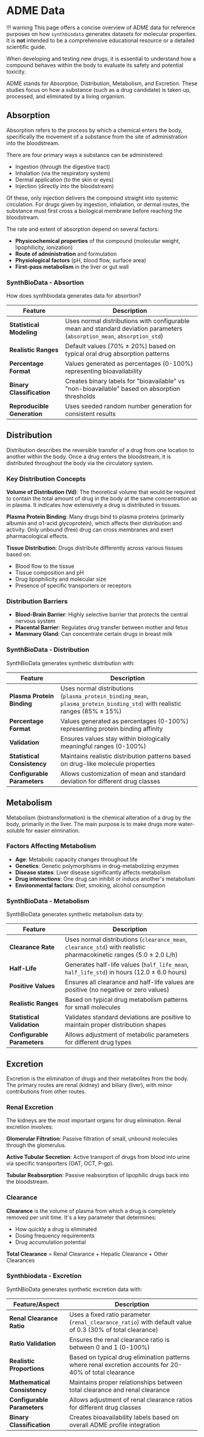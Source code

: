 # ADME Data

!!! warning 
    This page offers a concise overview of ADME data for reference purposes on how `synthbiodata` generates datasets for molecular properties. It is **not** intended to be a comprehensive educational resource or a detailed scientific guide.

When developing and testing new drugs, it is essential to understand how a compound behaves within the body to evaluate its safety and potential toxicity.

ADME stands for Absorption, Distribution, Metabolism, and Excretion. These studies focus on how a substance (such as a drug candidate) is taken up, processed, and eliminated by a living organism.

## Absorption

Absorption refers to the process by which a chemical enters the body, specifically the movement of a substance from the site of administration into the bloodstream.

There are four primary ways a substance can be administered:

- Ingestion (through the digestive tract)
- Inhalation (via the respiratory system)
- Dermal application (to the skin or eyes)
- Injection (directly into the bloodstream)

Of these, only injection delivers the compound straight into systemic circulation. For drugs given by ingestion, inhalation, or dermal routes, the substance must first cross a biological membrane before reaching the bloodstream.

The rate and extent of absorption depend on several factors:

- **Physicochemical properties** of the compound (molecular weight, lipophilicity, ionization)
- **Route of administration** and formulation
- **Physiological factors** (pH, blood flow, surface area)
- **First-pass metabolism** in the liver or gut wall

### SynthBioData - Absortion

How does synthbiodata generates data for absortion?

| Feature                    | Description                                                                                                    |
|----------------------------|----------------------------------------------------------------------------------------------------------------|
| **Statistical Modeling**   | Uses normal distributions with configurable mean and standard deviation parameters (`absorption_mean`, `absorption_std`) |
| **Realistic Ranges**       | Default values (70% ± 20%) based on typical oral drug absorption patterns                                      |
| **Percentage Format**      | Values generated as percentages (0-100%) representing bioavailability                                          |
| **Binary Classification**  | Creates binary labels for "bioavailable" vs "non-bioavailable" based on absorption thresholds                  |
| **Reproducible Generation**| Uses seeded random number generation for consistent results                                                    |

## Distribution

Distribution describes the reversible transfer of a drug from one location to another within the body. Once a drug enters the bloodstream, it is distributed throughout the body via the circulatory system.

### Key Distribution Concepts

**Volume of Distribution (Vd)**: The theoretical volume that would be required to contain the total amount of drug in the body at the same concentration as in plasma. It indicates how extensively a drug is distributed in tissues.

**Plasma Protein Binding**: Many drugs bind to plasma proteins (primarily albumin and α1-acid glycoprotein), which affects their distribution and activity. Only unbound (free) drug can cross membranes and exert pharmacological effects.

**Tissue Distribution**: Drugs distribute differently across various tissues based on:
- Blood flow to the tissue
- Tissue composition and pH
- Drug lipophilicity and molecular size
- Presence of specific transporters or receptors

### Distribution Barriers

- **Blood-Brain Barrier**: Highly selective barrier that protects the central nervous system
- **Placental Barrier**: Regulates drug transfer between mother and fetus
- **Mammary Gland**: Can concentrate certain drugs in breast milk

### SynthBioData - Distribution

SynthBioData generates synthetic distribution with:

| Feature                     | Description                                                                                                      |
|-----------------------------|------------------------------------------------------------------------------------------------------------------|
| **Plasma Protein Binding**  | Uses normal distributions (`plasma_protein_binding_mean`, `plasma_protein_binding_std`) with realistic ranges (85% ± 15%) |
| **Percentage Format**       | Values generated as percentages (0-100%) representing protein binding affinity                                   |
| **Validation**              | Ensures values stay within biologically meaningful ranges (0-100%)                                               |
| **Statistical Consistency** | Maintains realistic distribution patterns based on drug-like molecule properties                                 |
| **Configurable Parameters** | Allows customization of mean and standard deviation for different drug classes                                   |

## Metabolism

Metabolism (biotransformation) is the chemical alteration of a drug by the body, primarily in the liver. The main purpose is to make drugs more water-soluble for easier elimination.

### Factors Affecting Metabolism

- **Age**: Metabolic capacity changes throughout life
- **Genetics**: Genetic polymorphisms in drug-metabolizing enzymes
- **Disease states**: Liver disease significantly affects metabolism
- **Drug interactions**: One drug can inhibit or induce another's metabolism
- **Environmental factors**: Diet, smoking, alcohol consumption

### SynthBioData - Metabolism

SynthBioData generates synthetic metabolism data by:

| Feature                  | Description                                                                                                 |
|--------------------------|-------------------------------------------------------------------------------------------------------------|
| **Clearance Rate**       | Uses normal distributions (`clearance_mean`, `clearance_std`) with realistic pharmacokinetic ranges (5.0 ± 2.0 L/h) |
| **Half-Life**            | Generates half-life values (`half_life_mean`, `half_life_std`) in hours (12.0 ± 6.0 hours)                 |
| **Positive Values**      | Ensures all clearance and half-life values are positive (no negative or zero values)                        |
| **Realistic Ranges**     | Based on typical drug metabolism patterns for small molecules                                               |
| **Statistical Validation** | Validates standard deviations are positive to maintain proper distribution shapes                          |
| **Configurable Parameters** | Allows adjustment of metabolic parameters for different drug types                                       |

## Excretion

Excretion is the elimination of drugs and their metabolites from the body. The primary routes are renal (kidney) and biliary (liver), with minor contributions from other routes.

### Renal Excretion

The kidneys are the most important organs for drug elimination. Renal excretion involves:

**Glomerular Filtration**: Passive filtration of small, unbound molecules through the glomerulus.

**Active Tubular Secretion**: Active transport of drugs from blood into urine via specific transporters (OAT, OCT, P-gp).

**Tubular Reabsorption**: Passive reabsorption of lipophilic drugs back into the bloodstream.

### Clearance

**Clearance** is the volume of plasma from which a drug is completely removed per unit time. It's a key parameter that determines:

- How quickly a drug is eliminated
- Dosing frequency requirements
- Drug accumulation potential

**Total Clearance** = Renal Clearance + Hepatic Clearance + Other Clearances

### Synthbiodata - Excretion

SynthBioData generates synthetic excretion data with:

| Feature/Aspect             | Description                                                                                                 |
|----------------------------|-------------------------------------------------------------------------------------------------------------|
| **Renal Clearance Ratio**  | Uses a fixed ratio parameter (`renal_clearance_ratio`) with default value of 0.3 (30% of total clearance)   |
| **Ratio Validation**       | Ensures the renal clearance ratio is between 0 and 1 (0-100%)                                              |
| **Realistic Proportions**  | Based on typical drug elimination patterns where renal excretion accounts for 20-40% of total clearance     |
| **Mathematical Consistency** | Maintains proper relationships between total clearance and renal clearance                                 |
| **Configurable Parameters**| Allows adjustment of renal clearance ratios for different drug classes                                      |
| **Binary Classification**  | Creates bioavailability labels based on overall ADME profile integration                                    |




